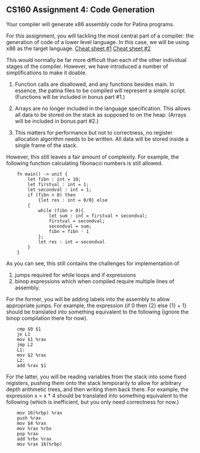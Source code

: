 ## CS160 Assignment 4: Code Generation

Your compiler will generate x86 assembly code for Patina programs.

For this assignment, you will tackling the most central part of a compiler: the generation of code of a lower level language. In this case, we will be using x86 as the target language. [Cheat sheet #1](https://cs.brown.edu/courses/cs033/docs/guides/x64_cheatsheet.pdf) [Cheat sheet #2](http://www.cs.cmu.edu/afs/cs/academic/class/15213-s20/www/recitations/x86-cheat-sheet.pdf)

This would normally be far more difficult than each of the other individual stages of the compiler. However, we have introduced a number of simplifications to make it doable.

1. Function calls are disallowed, and any functions besides main. In essence, the patina files to be compiled will represent a simple script. (Functions will be included in bonus part #1.)

2. Arrays are no longer included in the language specification. This allows all data to be stored on the stack as supposed to on the heap. (Arrays will be included in bonus part #2.)

3. This matters for performance but not to correctness, no register allocation algorithm needs to be written. All data will be stored inside a single frame of the stack. 

However, this still leaves a fair amount of complexity. For example, the following function calculating fibonacci numbers is still allowed.

		fn main() -> unit {
			let fibn : int = 10;
			let firstval : int = 1;
			let secondval : int = 1;
			if (fibn < 0) then
				{let res : int = 0/0} else
			{
				while (fibn > 0){
					let sum : int = firstval + secondval;
					firstval = secondval;
					secondval = sum;
					fibn = fibn - 1
				};
				let res : int = secondval
			}
		}

As you can see, this still contains the challenges for implementation of
1. jumps required for while loops and if expressions
2. binop expressions which when compiled require multiple lines of assembly.

For the former, you will be adding labels into the assembly to allow appropriate jumps. For example, the expression {if 0 then {2} else {1} + 1} should be translated into something equivalent to the following (ignore the binop compilation there for now).

		cmp $0 $1
		je L1
		mov $1 %rax
		jmp L2
		L1:
		mov $2 %rax
		L2:
		add %rax $1

For the latter, you will be reading variables from the stack into some fixed registers, pushing them onto the stack temporarily to allow for arbitrary depth arithmetic trees, and then writing them back there. For example, the expression x = x * 4 should be translated into something equivalent to the following (which is inefficient, but you only need correctness for now.)

		mov 16(%rbp) %rax
		push %rax
		mov $4 %rax
		mov %rax %rbx
		pop %rax
		add %rbx %rax
		mov %rax 16(%rbp)

<!-- TODO: Provide a more precise specification of the dynamic semantics of Patina -->